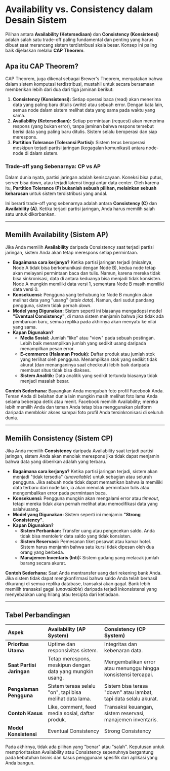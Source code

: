 # Availability vs. Consistency dalam Desain Sistem

Pilihan antara **Availability (Ketersediaan)** dan **Consistency (Konsistensi)** adalah salah satu trade-off paling fundamental dan penting yang harus dibuat saat merancang sistem terdistribusi skala besar. Konsep ini paling baik dijelaskan melalui **CAP Theorem**.

## Apa itu CAP Theorem?

CAP Theorem, juga dikenal sebagai Brewer's Theorem, menyatakan bahwa dalam sistem komputasi terdistribusi, mustahil untuk secara bersamaan memberikan lebih dari dua dari tiga jaminan berikut:

1.  **Consistency (Konsistensi):** Setiap operasi baca (read) akan menerima data yang paling baru ditulis (write) atau sebuah error. Dengan kata lain, semua node dalam sistem melihat data yang sama pada waktu yang sama.
2.  **Availability (Ketersediaan):** Setiap permintaan (request) akan menerima respons (yang bukan error), tanpa jaminan bahwa respons tersebut berisi data yang paling baru ditulis. Sistem selalu beroperasi dan siap merespons.
3.  **Partition Tolerance (Toleransi Partisi):** Sistem terus beroperasi meskipun terjadi partisi jaringan (kegagalan komunikasi) antara node-node di dalam sistem.

### Trade-off yang Sebenarnya: CP vs AP

Dalam dunia nyata, partisi jaringan adalah keniscayaan. Koneksi bisa putus, server bisa down, atau terjadi latensi tinggi antar data center. Oleh karena itu, **Partition Tolerance (P) bukanlah sebuah pilihan, melainkan sebuah keharusan** untuk sistem terdistribusi yang andal.

Ini berarti trade-off yang sebenarnya adalah antara **Consistency (C)** dan **Availability (A)**. Ketika terjadi partisi jaringan, Anda harus memilih salah satu untuk dikorbankan.

---

## Memilih Availability (Sistem AP)

Jika Anda memilih **Availability** daripada Consistency saat terjadi partisi jaringan, sistem Anda akan tetap merespons setiap permintaan.

-   **Bagaimana cara kerjanya?** Ketika partisi jaringan terjadi (misalnya, Node A tidak bisa berkomunikasi dengan Node B), kedua node tetap akan melayani permintaan baca dan tulis. Namun, karena mereka tidak bisa sinkronisasi, data di antara keduanya bisa menjadi tidak konsisten. Node A mungkin memiliki data versi 1, sementara Node B masih memiliki data versi 0.
-   **Konsekuensi:** Pengguna yang terhubung ke Node B mungkin akan melihat data yang "usang" (*stale data*). Namun, dari sudut pandang pengguna, sistem tidak pernah *down*.
-   **Model yang Digunakan:** Sistem seperti ini biasanya mengadopsi model **"Eventual Consistency"**, di mana sistem menjamin bahwa jika tidak ada pembaruan baru, semua replika pada akhirnya akan menyatu ke nilai yang sama.
-   **Kapan Digunakan?**
    -   **Media Sosial:** Jumlah "like" atau "view" pada sebuah postingan. Lebih baik menampilkan jumlah yang sedikit usang daripada menampilkan pesan error.
    -   **E-commerce (Halaman Produk):** Daftar produk atau jumlah stok yang terlihat oleh pengguna. Menampilkan stok yang sedikit tidak akurat (dan menanganinya saat checkout) lebih baik daripada membuat situs tidak bisa diakses.
    -   **Sistem Analitik:** Data analitik yang sedikit tertunda biasanya tidak menjadi masalah besar.

**Contoh Sederhana:** Bayangkan Anda mengubah foto profil Facebook Anda. Teman Anda di belahan dunia lain mungkin masih melihat foto lama Anda selama beberapa detik atau menit. Facebook memilih Availability; mereka lebih memilih Anda dan teman Anda tetap bisa menggunakan platform daripada memblokir akses sampai foto profil Anda tersinkronisasi di seluruh dunia.

---

## Memilih Consistency (Sistem CP)

Jika Anda memilih **Consistency** daripada Availability saat terjadi partisi jaringan, sistem Anda akan menolak merespons jika tidak dapat menjamin bahwa data yang diberikan adalah yang terbaru.

-   **Bagaimana cara kerjanya?** Ketika partisi jaringan terjadi, sistem akan menjadi "tidak tersedia" (*unavailable*) untuk sebagian atau seluruh pengguna. Jika sebuah node tidak dapat memastikan bahwa ia memiliki data terbaru dari node lain, ia akan menolak permintaan tulis atau mengembalikan error pada permintaan baca.
-   **Konsekuensi:** Pengguna mungkin akan mengalami error atau *timeout*, tetapi mereka tidak akan pernah melihat atau memodifikasi data yang salah/usang.
-   **Model yang Digunakan:** Sistem seperti ini menjamin **"Strong Consistency"**.
-   **Kapan Digunakan?**
    -   **Sistem Perbankan:** Transfer uang atau pengecekan saldo. Anda tidak bisa mentolerir data saldo yang tidak konsisten.
    -   **Sistem Reservasi:** Pemesanan tiket pesawat atau kamar hotel. Sistem harus menjamin bahwa satu kursi tidak dipesan oleh dua orang yang berbeda.
    -   **Manajemen Inventaris (Inti):** Sistem gudang yang melacak jumlah barang secara akurat.

**Contoh Sederhana:** Saat Anda mentransfer uang dari rekening bank Anda. Jika sistem tidak dapat mengkonfirmasi bahwa saldo Anda telah berhasil dikurangi di semua replika database, transaksi akan gagal. Bank lebih memilih transaksi gagal (*unavailable*) daripada terjadi inkonsistensi yang menyebabkan uang hilang atau tercipta dari ketiadaan.

---

## Tabel Perbandingan

| Aspek | Availability (AP System) | Consistency (CP System) |
| :--- | :--- | :--- |
| **Prioritas Utama** | Uptime dan responsivitas sistem. | Integritas dan kebenaran data. |
| **Saat Partisi Jaringan** | Tetap merespons, meskipun dengan data yang mungkin usang. | Mengembalikan error atau menunggu hingga konsistensi tercapai. |
| **Pengalaman Pengguna** | Sistem terasa selalu "on", tapi bisa melihat data lama. | Sistem bisa terasa "down" atau lambat, tapi data selalu akurat. |
| **Contoh Kasus** | Like, comment, feed media sosial, daftar produk. | Transaksi keuangan, sistem reservasi, manajemen inventaris. |
| **Model Konsistensi** | Eventual Consistency | Strong Consistency |

Pada akhirnya, tidak ada pilihan yang "benar" atau "salah". Keputusan untuk memprioritaskan Availability atau Consistency sepenuhnya bergantung pada kebutuhan bisnis dan kasus penggunaan spesifik dari aplikasi yang Anda bangun.